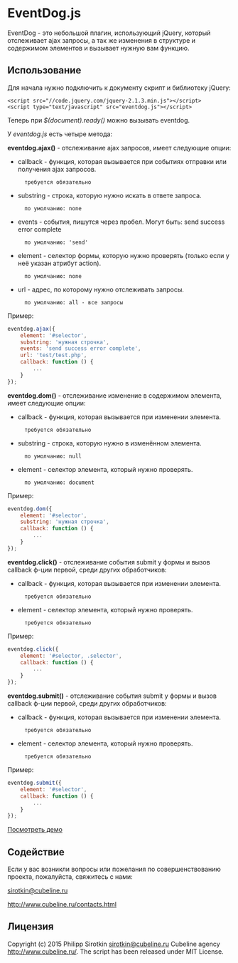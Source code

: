 EventDog.js
====================

EventDog - это небольшой плагин, использующий jQuery, который отслеживает ajax запросы, а так же изменения в структуре и
содержимом элементов и вызывает нужную вам функцию.

Использование
----------

Для начала нужно подключить к документу скрипт и библиотеку jQuery:

```
<script src="//code.jquery.com/jquery-2.1.3.min.js"></script>
<script type="text/javascript" src="eventdog.js"></script>
```

Теперь при _$(document).ready()_ можно вызывать eventdog.

У _eventdog.js_ есть четыре метода:

**eventdog.ajax()** - отслеживание ajax запросов, имеет следующие опции:

* callback - функция, которая вызывается при событиях отправки или получения ajax запросов.

        требуется обязательно
* substring - строка, которую нужно искать в ответе запроса.

        по умолчанию: none
* events - события, пишутся через пробел. Могут быть: send success error complete

        по умолчанию: 'send'
* element - селектор формы, которую нужно проверять (только если у неё указан атрибут action).

        по умолчанию: none
* url - адрес, по которому нужно отслеживать запросы.

        по умолчанию: all - все запросы
	  

Пример:
```javascript
eventdog.ajax({
	element: '#selector',
	substring: 'нужная строчка',
	events: 'send success error complete',
	url: 'test/test.php',
	callback: function () {
		...
	}
});
```
**eventdog.dom()** - отслеживание изменение в содержимом элемента, имеет следующие опции:

* callback - функция, которая вызывается при изменении элемента.

        требуется обязательно
* substring - строка, которую нужно в изменённом элемента.

        по умолчанию: null
* element - селектор элемента, который нужно проверять.

        по умолчанию: document

Пример:
```javascript
eventdog.dom({
	element: '#selector',
	substring: 'нужная строчка',
	callback: function () {
		...
	}
});
```
**eventdog.click()** - отслеживание события submit у формы и вызов callback ф-ции первой, среди других обработчиков:

* callback - функция, которая вызывается при изменении элемента.

        требуется обязательно
* element - селектор элемента, который нужно проверять.

        требуется обязательно

Пример:
```javascript
eventdog.click({
	element: '#selector, .selector',
	callback: function () {
		...
	}
});
```
**eventdog.submit()** - отслеживание события submit у формы и вызов callback ф-ции первой, среди других обработчиков:

* callback - функция, которая вызывается при изменении элемента.

        требуется обязательно
* element - селектор элемента, который нужно проверять.

        требуется обязательно

Пример:
```javascript
eventdog.submit({
	element: '#selector',
	callback: function () {
		...
	}
});
```

[Посмотреть демо](http://eventdog.dev.cubeline.ru/)


Содействие
----------

Если у вас возникли вопросы или пожелания по совершенствованию проекта, пожалуйста, свяжитесь с нами:

sirotkin@cubeline.ru

http://www.cubeline.ru/contacts.html

Лицензия
---------------------------

Copyright (c) 2015 Philipp Sirotkin <sirotkin@cubeline.ru> Cubeline agency <http://www.cubeline.ru/>.
The script has been released under MIT License.